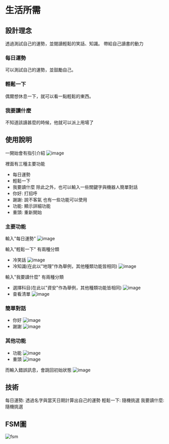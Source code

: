 # 生活所需

## 設計理念

透過測試自己的運勢，並閱讀輕鬆的笑話、知識。
帶給自己讀書的動力

### 每日運勢

可以測試自己的運勢，並鼓勵自己。

### 輕鬆一下

偶爾想休息一下，就可以看一點輕鬆的東西。

### 我要讀什麼

不知道該讀甚麼的時候，他就可以派上用場了

## 使用說明

一開始會有指引介紹
![image](https://user-images.githubusercontent.com/78698451/209548177-f45ed5ad-d466-475d-8d2d-e96d6bc7359c.png)

裡面有三種主要功能
- 每日運勢
- 輕鬆一下
- 我要讀什麼
除此之外，也可以輸入一些關鍵字與機器人簡單對話
- 你好: 打招呼
- 謝謝: 說不客氣
也有一些功能可以使用
- 功能: 顯示詳細功能
- 重頭: 重新開始

### 主要功能

輸入"每日運勢"
![image](https://user-images.githubusercontent.com/78698451/209548393-dd8dd036-c216-4c46-b99e-ea7754abb032.png)

輸入"輕鬆一下"
有兩種分類
- 冷笑話
![image](https://user-images.githubusercontent.com/78698451/209548435-dbe572bd-b778-46bf-8138-c40bc9b5cf75.png)
- 冷知識(在此以"地理"作為舉例，其他種類功能皆相同)
![image](https://user-images.githubusercontent.com/78698451/209548488-da0d6e9c-023c-4ca7-8a39-ae2b1d51b9b1.png)

輸入"我要讀什麼"
有兩種分類
- 選擇科目(在此以"資安"作為舉例，其他種類功能皆相同)
![image](https://user-images.githubusercontent.com/78698451/209548710-48732d47-07b4-4944-9175-dc92ff39b854.png)
- 查看清單
![image](https://user-images.githubusercontent.com/78698451/209548731-aac6dd02-0e19-468f-9c18-ee0b3367b090.png)

### 簡單對話

- 你好
![image](https://user-images.githubusercontent.com/78698451/209548836-7b9f78c0-73b6-4b4f-9665-60f2259ffda4.png)
- 謝謝
![image](https://user-images.githubusercontent.com/78698451/209548864-45f77cf6-7013-4553-bfc5-94f7d7a3005e.png)

### 其他功能

- 功能
![image](https://user-images.githubusercontent.com/78698451/209548928-c5d2d4f5-6373-43f3-a340-44fe31bfe402.png)
- 重頭
![image](https://user-images.githubusercontent.com/78698451/209548941-d175513f-2e94-4d9f-bcaa-cbd3d4c87477.png)

而輸入錯誤訊息，會跳回初始狀態
![image](https://user-images.githubusercontent.com/78698451/209549005-99433ed1-d882-49c6-a87c-b54ed09359fe.png)

## 技術

每日運勢:
透過名字與當天日期計算出自己的運勢
輕鬆一下:
隨機挑選
我要讀什麼:
隨機挑選

## FSM圖
![fsm](https://user-images.githubusercontent.com/78698451/209549396-82e136d9-539a-4ed4-a509-799e33a763f6.png)



